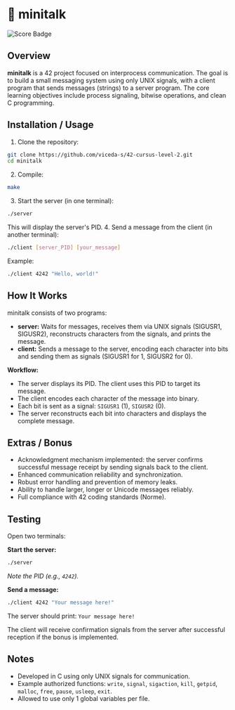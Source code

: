 # 💬 minitalk

![Score Badge](https://img.shields.io/badge/Score-125%2F100-brightgreen)

## Overview

**minitalk** is a 42 project focused on interprocess communication. The goal is to build a small messaging system using only UNIX signals, with a client program that sends messages (strings) to a server program. The core learning objectives include process signaling, bitwise operations, and clean C programming.

## Installation / Usage

1. Clone the repository:

```bash
git clone https://github.com/viceda-s/42-cursus-level-2.git
cd minitalk
```

2. Compile:

```bash
make
```

3. Start the server (in one terminal):

```bash
./server
```

This will display the server's PID.
4. Send a message from the client (in another terminal):

```bash
./client [server_PID] [your_message]
```

Example:

```bash
./client 4242 "Hello, world!"
```


## How It Works

minitalk consists of two programs:

- **server:** Waits for messages, receives them via UNIX signals (SIGUSR1, SIGUSR2), reconstructs characters from the signals, and prints the message.
- **client:** Sends a message to the server, encoding each character into bits and sending them as signals (SIGUSR1 for 1, SIGUSR2 for 0).

**Workflow:**

- The server displays its PID. The client uses this PID to target its message.
- The client encodes each character of the message into binary.
- Each bit is sent as a signal: `SIGUSR1` (1), `SIGUSR2` (0).
- The server reconstructs each bit into characters and displays the complete message.


## Extras / Bonus

- Acknowledgment mechanism implemented: the server confirms successful message receipt by sending signals back to the client.
- Enhanced communication reliability and synchronization.
- Robust error handling and prevention of memory leaks.
- Ability to handle larger, longer or Unicode messages reliably.
- Full compliance with 42 coding standards (Norme).


## Testing

Open two terminals:

**Start the server:**

```bash
./server
```

*Note the PID (e.g., `4242`).*

**Send a message:**

```bash
./client 4242 "Your message here!"
```

The server should print: `Your message here!`

The client will receive confirmation signals from the server after successful reception if the bonus is implemented.

## Notes

- Developed in C using only UNIX signals for communication.
- Example authorized functions: `write`, `signal`, `sigaction`, `kill`, `getpid`, `malloc`, `free`, `pause`, `usleep`, `exit`.
- Allowed to use only 1 global variables per file.
